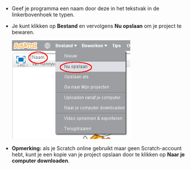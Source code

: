 + Geef je programma een naam door deze in het tekstvak in de linkerbovenhoek te typen.

+ Je kunt klikken op **Bestand** en vervolgens **Nu opslaan** om je project te bewaren.
    
    ![screenshot](images/save.png)

+ **Opmerking:** als je Scratch online gebruikt maar geen Scratch-account hebt, kunt je een kopie van je project opslaan door te klikken op **Naar je computer downloaden**.